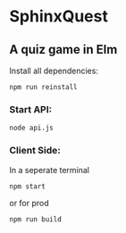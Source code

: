 # SphinxQuest

## A quiz game in Elm


Install all dependencies:
```
npm run reinstall
```


### Start API:
```
node api.js
```

### Client Side:
In a seperate terminal
```
npm start
```
or for prod

```
npm run build
```
